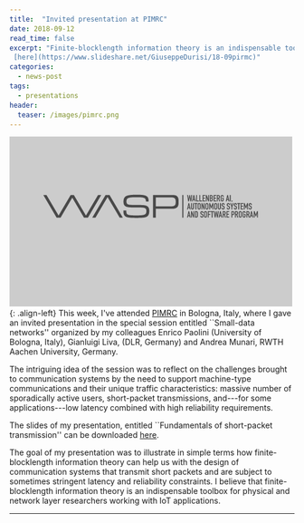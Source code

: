 ```yaml
--- 
title:  "Invited presentation at PIMRC"
date: 2018-09-12
read_time: false
excerpt: "Finite-blocklength information theory is an indispensable toolbox for the design of short-packet communication systems. In an invited presentation at this year [IEEE International Symposium on Personal, Indoor and Mobile Radio Communications](http://pimrc2018.ieee-pimrc.org/), I explained what one can do with this toolbox. The slides of my presentation can be downloaded
 [here](https://www.slideshare.net/GiuseppeDurisi/18-09pirmc)"
categories: 
  - news-post
tags:
  - presentations
header:
  teaser: /images/pimrc.png
---
```

![image-left](/images/logo_wasp_v2.png){: .align-left}
This week, I've attended [PIMRC](http://pimrc2018.ieee-pimrc.org/) in  Bologna, Italy, where I gave an invited presentation in the special session entitled ``Small-data networks'' organized by my colleagues Enrico Paolini (University of Bologna, Italy),
Gianluigi Liva, (DLR, Germany) and Andrea Munari, RWTH Aachen University, Germany.

The intriguing idea of the session was to reflect on the challenges brought to communication systems by the need to support machine-type communications and their unique traffic characteristics: massive number of sporadically active users, short-packet transmissions, and---for some applications---low latency combined with high reliability requirements.

The slides of my presentation, entitled ``Fundamentals of short-packet transmission'' can be downloaded [here](https://www.slideshare.net/GiuseppeDurisi/18-09pirmc).

The goal of my presentation was to illustrate in simple terms how finite-blocklength information theory can help us with the design of communication systems that transmit short packets and are subject to sometimes stringent latency and reliability constraints. I believe that finite-blocklength information theory is an indispensable toolbox for physical and network layer researchers working with IoT applications.


<hr> 